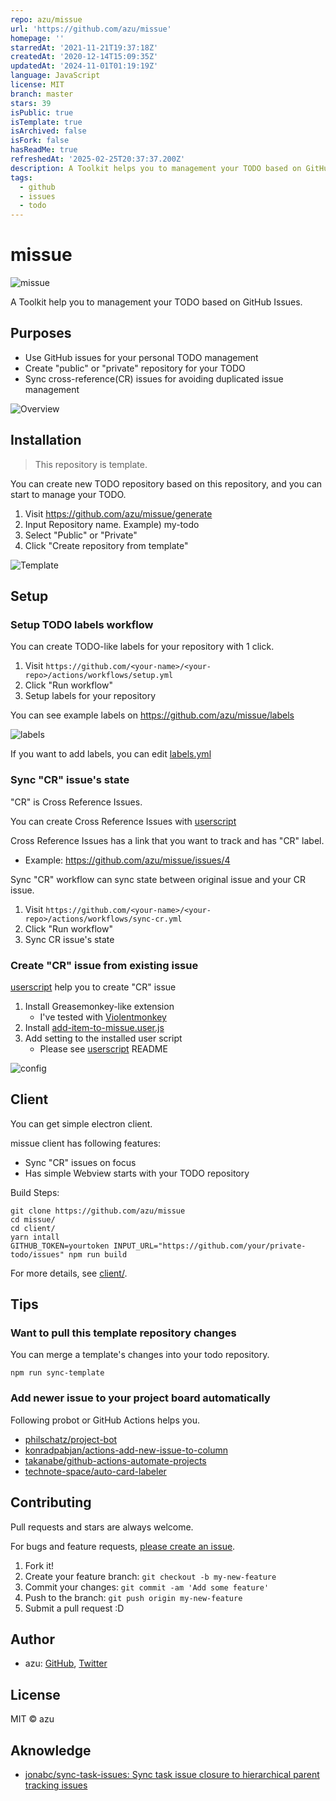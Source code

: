```yaml
---
repo: azu/missue
url: 'https://github.com/azu/missue'
homepage: ''
starredAt: '2021-11-21T19:37:18Z'
createdAt: '2020-12-14T15:09:35Z'
updatedAt: '2024-11-01T01:19:19Z'
language: JavaScript
license: MIT
branch: master
stars: 39
isPublic: true
isTemplate: true
isArchived: false
isFork: false
hasReadMe: true
refreshedAt: '2025-02-25T20:37:37.200Z'
description: A Toolkit helps you to management your TODO based on GitHub Issues.
tags:
  - github
  - issues
  - todo
---
```


# missue

![missue](docs/missue.png)

<!-- https://www.figma.com/file/ZfplT5xMVK1UeXJyYx0jG2/missue?node-id=0%3A1 -->

A Toolkit help you to management your TODO based on GitHub Issues.

## Purposes

- Use GitHub issues for your personal TODO management
- Create "public" or "private" repository for your TODO
- Sync cross-reference(CR) issues for avoiding duplicated issue management

![Overview](docs/missue-architecture.png)

## Installation

> This repository is template.

You can create new TODO repository based on this repository, and you can start to manage your TODO.

1. Visit <https://github.com/azu/missue/generate>
2. Input Repository name. Example) my-todo
3. Select "Public" or "Private"
4. Click "Create repository from template"

![Template](./docs/template.png)

## Setup

### Setup TODO labels workflow

You can create TODO-like labels for your repository with 1 click.

1. Visit `https://github.com/<your-name>/<your-repo>/actions/workflows/setup.yml`
2. Click "Run workflow"
3. Setup labels for your repository

You can see example labels on <https://github.com/azu/missue/labels>

![labels](./docs/labels.png)

If you want to add labels, you can edit [labels.yml](.github/labels.yml)

### Sync "CR" issue's state

"CR" is Cross Reference Issues.

You can create Cross Reference Issues with [userscript](userscript/)

Cross Reference Issues has a link that you want to track and has "CR" label.

- Example: https://github.com/azu/missue/issues/4

Sync "CR" workflow can sync state between original issue and your CR issue.

1. Visit `https://github.com/<your-name>/<your-repo>/actions/workflows/sync-cr.yml`
2. Click "Run workflow"
3. Sync CR issue's state

### Create "CR" issue from existing issue

[userscript](userscript/) help you to create "CR" issue

1. Install Greasemonkey-like extension
    - I've tested with [Violentmonkey](https://violentmonkey.github.io/)
2. Install [add-item-to-missue.user.js](https://github.com/azu/missue/raw/master/userscript/greasemonkey/add-item-to-missue.user.js)
3. Add setting to the installed user script
    - Please see [userscript](userscript/) README

![config](docs/config.png)

## Client

You can get simple electron client.

missue client has following features:

- Sync "CR" issues on focus
- Has simple Webview starts with your TODO repository

Build Steps:

```
git clone https://github.com/azu/missue
cd missue/
cd client/
yarn intall
GITHUB_TOKEN=yourtoken INPUT_URL="https://github.com/your/private-todo/issues" npm run build
```

For more details, see [client/](client/).

## Tips

### Want to pull this template repository changes

You can merge a template's changes into your todo repository.

```
npm run sync-template
```

### Add newer issue to your project board automatically

Following probot or GitHub Actions helps you.

- [philschatz/project-bot](https://github.com/philschatz/project-bot)
- [konradpabjan/actions-add-new-issue-to-column](https://github.com/konradpabjan/actions-add-new-issue-to-column)
- [takanabe/github-actions-automate-projects️](https://github.com/takanabe/github-actions-automate-projects)
- [technote-space/auto-card-labeler](https://github.com/technote-space/auto-card-labeler)

## Contributing

Pull requests and stars are always welcome.

For bugs and feature requests, [please create an issue](https://github.com/azu/missue/issues).

1. Fork it!
2. Create your feature branch: `git checkout -b my-new-feature`
3. Commit your changes: `git commit -am 'Add some feature'`
4. Push to the branch: `git push origin my-new-feature`
5. Submit a pull request :D

## Author

- azu: [GitHub](https://github.com/azu), [Twitter](https://twitter.com/azu_re)

## License

MIT © azu

## Aknowledge

- [jonabc/sync-task-issues: Sync task issue closure to hierarchical parent tracking issues](https://github.com/jonabc/sync-task-issues)
